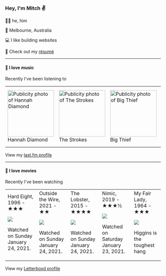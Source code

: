 <article><h3>Hey, I&#x27;m Mitch ✌️</h3><section><p>🙆‍♂️ he, him</p><p>📍 Melbourne, Australia</p><p>💻 I like building websites</p><p>📝 Check out my <a href="https://github.com/my-slab/resume">résumé</a></p></section><hr/><section><h4>💽 I love music</h4><p>Recently I&#x27;ve been listening to</p><table><tbody><td><img src="https://lastfm.freetls.fastly.net/i/u/174s/1a4469098e8cccd85e614baa63c4972a.png" height="150px" alt="Publicity photo of Hannah Diamond"/><br/>Hannah Diamond</td><td><img src="https://lastfm.freetls.fastly.net/i/u/174s/29c98431ed68a10f110cf47c89f174b3.png" height="150px" alt="Publicity photo of The Strokes"/><br/>The Strokes</td><td><img src="https://lastfm.freetls.fastly.net/i/u/174s/140fbd4e75078c59a9a1552a8dfd1d85.png" height="150px" alt="Publicity photo of Big Thief"/><br/>Big Thief</td><td><img src="https://lastfm.freetls.fastly.net/i/u/174s/4449abb909cbcfcec813ab4999688d04.png" height="150px" alt="Publicity photo of Rolling Blackouts Coastal Fever"/><br/>Rolling Blackouts Coastal Fever</td><td><img src="https://lastfm.freetls.fastly.net/i/u/174s/9fccb0991edd409fb822d711298eaabe.png" height="150px" alt="Publicity photo of Built to Spill"/><br/>Built to Spill</td></tbody></table><span>View my <a href="https://www.last.fm/user/mylsb">last.fm profile</a></span></section><hr/><section><h4>📼 I love movies</h4><p>Recently I&#x27;ve been watching</p><table><tbody><td>Hard Eight, 1996 - ★★★<br/><span> <p><img src="https://a.ltrbxd.com/resized/film-poster/4/7/9/1/3/47913-hard-eight-0-500-0-750-crop.jpg?k=eab799d4e1"/></p> <p>Watched on Sunday January 24, 2021.</p> </span></td><td>Outside the Wire, 2021 - ★★<br/><span> <p><img src="https://a.ltrbxd.com/resized/film-poster/6/9/5/1/5/7/695157-outside-the-wire-0-500-0-750-crop.jpg?k=26b870e057"/></p> <p>Watched on Sunday January 24, 2021.</p> </span></td><td>The Lobster, 2015 - ★★★★<br/><span> <p><img src="https://a.ltrbxd.com/resized/film-poster/1/7/8/1/2/3/178123-the-lobster-0-500-0-750-crop.jpg?k=30708f9664"/></p> <p>Watched on Sunday January 24, 2021.</p> </span></td><td>Nimic, 2019 - ★★★½<br/><span> <p><img src="https://a.ltrbxd.com/resized/film-poster/5/4/8/5/4/4/548544-nimic-0-500-0-750-crop.jpg?k=c0690b0a97"/></p> <p>Watched on Saturday January 23, 2021.</p> </span></td><td>My Fair Lady, 1964 - ★★★<br/><span> <p><img src="https://a.ltrbxd.com/resized/film-poster/4/5/5/9/3/45593-my-fair-lady-0-500-0-750-crop.jpg?k=636b9df138"/></p> <p>Higgins is the toughest hang</p> </span></td></tbody></table><span>View my <a href="https://letterboxd.com/myslab/">Letterboxd profile</a></span></section></article>